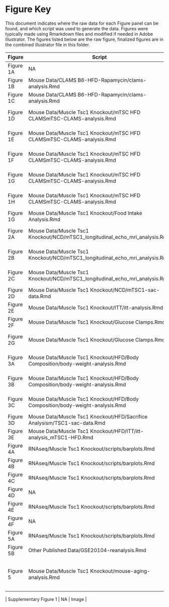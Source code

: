 Figure Key
============

This document indicates where the raw data for each Figure panel can be found, and which script was used to generate the data.  Figures were typically made using Rmarkdown files and modified if needed in Adobe Illustrator.  The figures listed below are the raw figure, finalized figures are in the combined illustrator file in this folder.

| Figure | Script | Figure |
| ------ | ------ | ------ |
| Figure 1A | NA | NA (Schematic) |
| Figure 1B | Mouse Data/CLAMS B6-HFD-Rapamycin/clams-analysis.Rmd | activity-barplot-1.pdf |
| Figure 1C | Mouse Data/CLAMS B6-HFD-Rapamycin/clams-analysis.Rmd | vo2-barplot-1.pdf |
| Figure 1D | Mouse Data/Muscle Tsc1 Knockout/mTSC HFD CLAMSmTSC-CLAMS-analysis.Rmd | heat-production-2.pdf |
| Figure 1E | Mouse Data/Muscle Tsc1 Knockout/mTSC HFD CLAMSmTSC-CLAMS-analysis.Rmd | activity-summarized-data-2.pdf |
| Figure 1F | Mouse Data/Muscle Tsc1 Knockout/mTSC HFD CLAMSmTSC-CLAMS-analysis.Rmd | rer-summarized-data-2.pdf |
| Figure 1G | Mouse Data/Muscle Tsc1 Knockout/mTSC HFD CLAMSmTSC-CLAMS-analysis.Rmd | cho-summarized-data-2.pdf |
| Figure 1H | Mouse Data/Muscle Tsc1 Knockout/mTSC HFD CLAMSmTSC-CLAMS-analysis.Rmd | lipid-summarized-data-2.pdf |
| Figure 1G | Mouse Data/Muscle Tsc1 Knockout/Food Intake Analysis.Rmd | weekly-intake-plots-4.pdf
| Figure 2A | Mouse Data/Muscle Tsc1 Knockout/NCD/mTSC1_longitudinal_echo_mri_analysis.Rmd | scatterplot-body-weight-weekly-1.pdf |
| Figure 2B | Mouse Data/Muscle Tsc1 Knockout/NCD/mTSC1_longitudinal_echo_mri_analysis.Rmd | scatterplot-fat-mass-weekly-1.pdf |
| Figure 2C | Mouse Data/Muscle Tsc1 Knockout/NCD/mTSC1_longitudinal_echo_mri_analysis.Rmd | scatterplot-lean-mass-weekly-1.pdf |
| Figure 2D | Mouse Data/Muscle Tsc1 Knockout/NCD/mTSC1-sac-data.Rmd | wat-weights-1.pdf |
| Figure 2E | Mouse Data/Muscle Tsc1 Knockout/ITT/itt-analysis.Rmd | itt-lineplot-2.pdf |
| Figure 2F | Mouse Data/Muscle Tsc1 Knockout/Glucose Clamps.Rmd | clamp-summary-1.pdf |
| Figure 2G | Mouse Data/Muscle Tsc1 Knockout/Glucose Clamps.Rmd | tissue-glucose-uptake-summary-1.pdf |
| Figure 3A | Mouse Data/Muscle Tsc1 Knockout/HFD/Body Composition/body-weight-analysis.Rmd | body-weight-scatterplot-3.pdf |
| Figure 3B | Mouse Data/Muscle Tsc1 Knockout/HFD/Body Composition/body-weight-analysis.Rmd | fat-mass-scatterplot-3.pdf |
| Figure 3C | Mouse Data/Muscle Tsc1 Knockout/HFD/Body Composition/body-weight-analysis.Rmd | lean-mass-scatterplot-3.pdf |
| Figure 3D | Mouse Data/Muscle Tsc1 Knockout/HFD/Sacrifice Analysism/TSC1-sac-data.Rmd | wat-weights-2.pdf |
| Figure 3E | Mouse Data/Muscle Tsc1 Knockout/HFD/ITT/itt-analysis_mTSC1-HFD.Rmd | wat-weights-2.pdf |
| Figure 4A | RNAseq/Muscle Tsc1 Knockout/scripts/barplots.Rmd | aa_transporters-barplot.pdf |
| Figure 4B | RNAseq/Muscle Tsc1 Knockout/scripts/barplots.Rmd | fabp_cd36-barplot.pdf |
| Figure 4C | RNAseq/Muscle Tsc1 Knockout/scripts/barplots.Rmd | fiber_markers-barplot.pdf | 
| Figure 4D | NA | Image | 
| Figure 4E | RNAseq/Muscle Tsc1 Knockout/scripts/barplots.Rmd | ca-cycling.pdf | 
| Figure 4F | NA | Image | 
| Figure 5A | RNAseq/Muscle Tsc1 Knockout/scripts/barplots.Rmd | atf4_targets-barplot.pdf
| Figure 5B | Other Published Data/GSE20104-reanalysis.Rmd | gene-set-atf4-2.pdf
| Figure 5 | Mouse Data/Muscle Tsc1 Knockout/mouse-aging-analysis.Rmd | fitting-mck-controls-combined-ggsurvplot-1.pdf | 

| Supplementary Figure 1 | NA | Image | 
